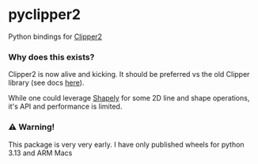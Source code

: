 # pyclipper2

Python bindings for [Clipper2](https://github.com/AngusJohnson/Clipper2/tree/main)

### Why does this exists?
Clipper2 is now alive and kicking. It should be preferred vs the old Clipper library (see docs [here](https://www.angusj.com/clipper2/Docs/Overview.htm)).

While one could leverage [Shapely](https://shapely.readthedocs.io/en/stable/) for some 2D line and shape operations, it's API and performance is limited.

### ⚠️ Warning! 

This package is very very early. I have only published wheels for python 3.13 and ARM Macs



